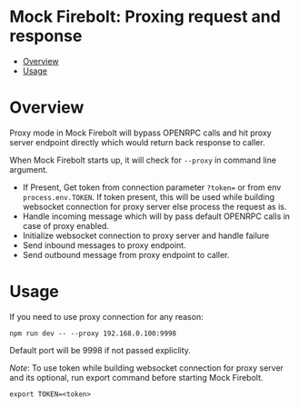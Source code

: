 Mock Firebolt: Proxing request and response
===========================================

- [Overview](#overview)
- [Usage](#Usage)

# Overview

Proxy mode in Mock Firebolt will bypass OPENRPC calls and hit proxy server endpoint directly which would return back response to caller.

When Mock Firebolt starts up, it will check for `--proxy` in command line argument. 
- If Present, Get token from connection parameter `?token=` or from env `process.env.TOKEN`. If token present, this will be used while building websocket connection for proxy server else process the request as is.
- Handle incoming message which will by pass default OPENRPC calls in case of proxy enabled.
- Initialize websocket connection to proxy server and handle failure
- Send inbound messages to proxy endpoint. 
- Send outbound message from proxy endpoint to caller.

# Usage
If you need to use proxy connection for any reason:

```npm run dev -- --proxy 192.168.0.100:9998```

Default port will be 9998 if not passed expliclity.

*Note*: To use token while building websocket connection for proxy server and its optional, run export command before starting Mock Firebolt. 

```export TOKEN=<token>```
